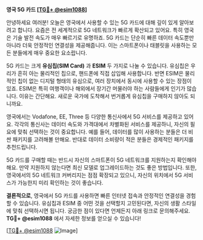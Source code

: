 **영국 5G 카드 [[TG💪+ @esim1088](https://t.me/s/esim1088)]**

안녕하세요 여러분! 오늘은 영국에서 사용할 수 있는 5G 카드에 대해 깊이 있게 알아보려고 합니다. 요즘은 전 세계적으로 5G 네트워크가 빠르게 확산되고 있어요. 특히 영국은 기술 발전 속도가 매우 빠르기로 유명하죠. 5G 카드는 단순히 빠른 데이터 속도뿐만 아니라 더욱 안정적인 연결성을 제공해줍니다. 이는 스마트폰이나 태블릿을 사용하는 모든 분들에게 매우 중요한 요소랍니다.

5G 카드는 크게 **유심칩(SIM Card)** 과 **ESIM** 두 가지로 나눌 수 있습니다. 유심칩은 우리가 흔히 아는 물리적인 칩으로, 핸드폰에 직접 삽입해 사용합니다. 반면 ESIM은 물리적인 칩이 없는 디지털 형태의 유심으로, 여러 장치에서 동시에 사용할 수 있는 장점이 있죠. ESIM은 특히 여행객이나 해외에서 장기간 머물러야 하는 사람들에게 인기가 많습니다. 이유는 간단해요. 새로운 국가에 도착해서 번거롭게 유심칩을 구매하지 않아도 되니까요.

영국에서는 Vodafone, EE, Three 등 다양한 통신사에서 5G 서비스를 제공하고 있어요. 각각의 통신사는 데이터 속도와 가격대에서 차별화된 서비스를 제공하니, 자신의 필요에 맞춰 선택하는 것이 중요합니다. 예를 들어, 데이터를 많이 사용하는 분들은 더 비싼 패키지를 고려해볼 만해요. 반대로 데이터 소비량이 적은 분들은 경제적인 패키지를 추천드립니다.

5G 카드를 구매할 때는 반드시 자신의 스마트폰이 5G 네트워크를 지원하는지 확인해야 해요. 만약 지원하지 않는다면 최신 모델로 업그레이드하는 것도 좋은 방법입니다. 또한, 영국에서의 5G 네트워크 커버리지는 점점 확장되고 있으니, 자신의 위치에서 5G 서비스가 가능한지 미리 확인하는 것이 좋습니다.

**결론적으로**, 영국에서 5G 카드를 사용하면 빠른 인터넷 접속과 안정적인 연결성을 경험할 수 있습니다. 유심칩과 ESIM 중 어떤 것을 선택할지 고민된다면, 자신의 생활 스타일에 맞춰 선택하시면 됩니다. 궁금한 점이 있다면 언제든지 아래 링크로 문의해주세요. **TG💪+ @esim1088** 에서 자세한 정보를 얻으실 수 있습니다!

[[TG💪+ @esim1088](https://t.me/s/esim1088) ![Image](https://i.postimg.cc/Y0z9fWf4/image.png)]
